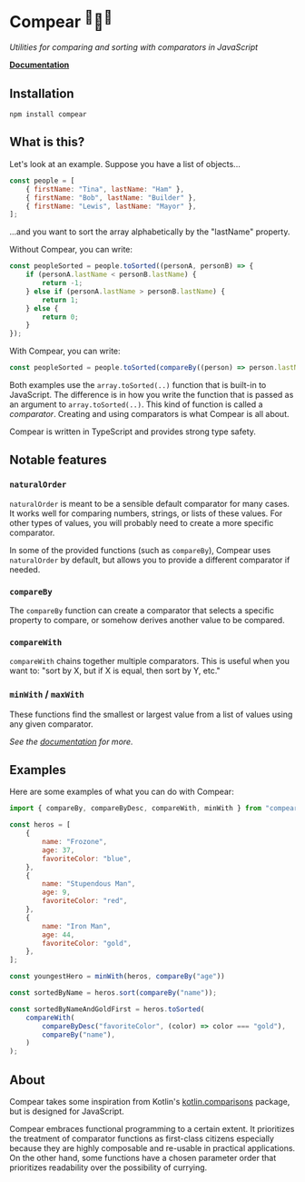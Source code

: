 # Compear <sup>🍐</sup>🤷<sup>🍐</sup>

_Utilities for comparing and sorting with comparators in JavaScript_

**[Documentation]**

## Installation

```shell
npm install compear
```

## What is this?

Let's look at an example.
Suppose you have a list of objects...

```javascript
const people = [
    { firstName: "Tina", lastName: "Ham" },
    { firstName: "Bob", lastName: "Builder" },
    { firstName: "Lewis", lastName: "Mayor" },
];
```

...and you want to sort the array alphabetically by the "lastName" property.

Without Compear, you can write:

```javascript
const peopleSorted = people.toSorted((personA, personB) => {
    if (personA.lastName < personB.lastName) {
        return -1;
    } else if (personA.lastName > personB.lastName) {
        return 1;
    } else {
        return 0;
    }
});
```

With Compear, you can write:
```javascript
const peopleSorted = people.toSorted(compareBy((person) => person.lastName));
```

Both examples use the `array.toSorted(..)` function that is built-in to JavaScript.
The difference is in how you write the function that is passed as an argument to `array.toSorted(..)`.
This kind of function is called a _comparator_.
Creating and using comparators is what Compear is all about.

Compear is written in TypeScript and provides strong type safety.

## Notable features

### `naturalOrder`

`naturalOrder` is meant to be a sensible default comparator for many cases.
It works well for comparing numbers, strings, or lists of these values.
For other types of values,
you will probably need to create a more specific comparator.

In some of the provided functions (such as `compareBy`),
Compear uses `naturalOrder` by default,
but allows you to provide a different comparator if needed.

### `compareBy`

The `compareBy` function can create a comparator that selects a specific property to compare,
or somehow derives another value to be compared.

### `compareWith`

`compareWith` chains together multiple comparators.
This is useful when you want to: "sort by X, but if X is equal, then sort by Y, etc."

### `minWith` / `maxWith`

These functions find the smallest or largest value from a list of values using any given comparator.

_See the [documentation] for more._

## Examples

Here are some examples of what you can do with Compear:

```javascript
import { compareBy, compareByDesc, compareWith, minWith } from "compear";

const heros = [
    {
        name: "Frozone",
        age: 37,
        favoriteColor: "blue",
    },
    {
        name: "Stupendous Man",
        age: 9,
        favoriteColor: "red",
    },
    {
        name: "Iron Man",
        age: 44,
        favoriteColor: "gold",
    },
];

const youngestHero = minWith(heros, compareBy("age"))

const sortedByName = heros.sort(compareBy("name"));

const sortedByNameAndGoldFirst = heros.toSorted(
    compareWith(
        compareByDesc("favoriteColor", (color) => color === "gold"),
        compareBy("name"),
    )
);
```

## About

Compear takes some inspiration from Kotlin's [kotlin.comparisons](https://kotlinlang.org/api/latest/jvm/stdlib/kotlin.comparisons/) package, but is designed for JavaScript.

Compear embraces functional programming to a certain extent.
It prioritizes the treatment of comparator functions as first-class citizens especially because they are highly composable and re-usable in practical applications.
On the other hand, some functions have a chosen parameter order that prioritizes readability over the possibility of currying.

[Documentation]: https://camsteffen.github.io/compear/index.html
